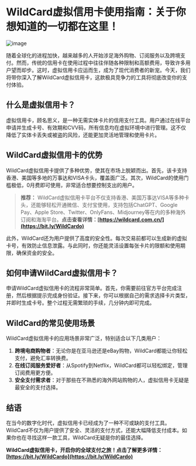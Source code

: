# WildCard虚拟信用卡使用指南：关于你想知道的一切都在这里！

![image](https://github.com/user-attachments/assets/9aa14e34-549c-4fd5-8d74-67edf56d6c21)


随着全球化的进程加快，越来越多的人开始涉足海外购物、订阅服务以及跨境支付。然而，传统的信用卡在使用过程中往往伴随各种限制和高额费用，导致许多用户望而却步。这时，虚拟信用卡应运而生，成为了现代消费者的新宠。今天，我们将带你深入了解WildCard虚拟信用卡，这款极具竞争力的工具将彻底改变你的支付体验。

## 什么是虚拟信用卡？

虚拟信用卡，顾名思义，是一种无需实体卡片的信用支付工具。用户通过在线平台申请并生成卡号、有效期和CVV码，所有信息均在虚拟环境中进行管理。这不仅降低了实体卡丢失或被盗的风险，还能更加灵活地管理和使用卡片。

## WildCard虚拟信用卡的优势

WildCard虚拟信用卡提供了多种优势，使其在市场上脱颖而出。首先，该卡支持香港、美国等多地的万事达和VISA卡头，覆盖面广泛。其次，WildCard的使用门槛极低，0月费即可使用，非常适合想要控制支出的用户。

> **推荐：** WildCard虚拟信用卡平台不仅支持香港、美国万事达VISA等多种卡头，还能够轻松开通微信、支付宝使用，支持包括ChatGPT、Google Pay、Apple Store、Twitter、OnlyFans、Midjourney等在内的多种海外订阅和海淘平台。**点击查看详情：[https://wildcard.com.cn/](https://bit.ly/WildCardo)**

此外，WildCard还为用户提供了高度的安全性。每次交易前都可以生成新的虚拟卡号，有效防止信息泄露。与此同时，你还能灵活设置每张卡片的限额和使用期限，确保资金的安全。

## 如何申请WildCard虚拟信用卡？

申请WildCard虚拟信用卡的流程非常简单。首先，你需要前往官方平台完成注册，然后根据提示完成身份验证。接下来，你可以根据自己的需求选择卡片类型，并即时生成卡号。整个过程无需繁琐的手续，几分钟内即可完成。

## WildCard的常见使用场景

WildCard虚拟信用卡的应用场景非常广泛，特别适合以下几类用户：
1. **跨境电商购物者**：无论你是在亚马逊还是eBay购物，WildCard都能让你轻松支付，避免汇率转换费。
2. **在线订阅服务爱好者**：从Spotify到Netflix，WildCard都可以轻松绑定，管理订阅费用更方便。
3. **安全支付需求者**：对于那些在不熟悉的海外网站购物的人，虚拟信用卡无疑是最安全的支付选择。

## 结语

在当今的数字化时代，虚拟信用卡已经成为了一种不可或缺的支付工具。WildCard不仅为用户提供了安全、灵活的支付方式，还能大幅降低支付成本。如果你也在寻找这样一款工具，WildCard无疑是你的最佳选择。

**WildCard虚拟信用卡，开启你的全球支付之旅！点击了解更多详情：[https://bit.ly/WildCardo](https://bit.ly/WildCardo)**
